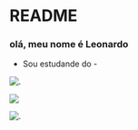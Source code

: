 # README
### olá, meu nome é Leonardo ###

- Sou estudande do -


![.](https://tenor.com/pt-BR/view/1-funnie-douge-dog-funny-1-swing-gif-11006806484952882700)














![](https://tenor.com/pt-BR/view/dog-meme-bom-dia-gif-11333912755061888862)
















![.](https://tenor.com/pt-BR/view/among-us-sus-among-us-among-us-meme-sus-sussy-gif-25434008)











